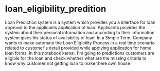 # loan_eligibility_predition
Loan Prediction system is a system which provides you a interface for loan approval to the applicants application of loan. Applicants provides the system about their personal information and according to their information system gives his status of availability of loan.
In a Simple Term, Company wants to make automate the Loan Eligibility Process in a real time scenario related to customer's detail provided while applying application for home loan forms.
In this notebook kernal, I'm going to predictions customers are eligible for the loan and check whether what are the missing criteria to know why customer not getting loan to make there own house
